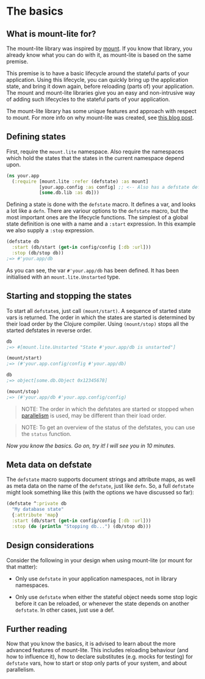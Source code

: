# The basics

## What is mount-lite for?

The mount-lite library was inspired by [mount](https://github.com/tolitius/mount).
If you know that library, you already know what you can do with it, as mount-lite is based on the same premise.

This premise is to have a basic lifecycle around the stateful parts of your application.
Using this lifecycle, you can quickly bring up the application state, and bring it down again, before reloading (parts of) your application.
The mount and mount-lite libraries give you an easy and non-intrusive way of adding such lifecycles to the stateful parts of your application.

The mount-lite library has some unique features and approach with respect to mount.
For more info on why mount-lite was created, see [this blog post](http://www.functionalbytes.nl/clojure/mount/mount-lite/2016/02/11/mount-lite.html).

## Defining states

First, require the `mount.lite` namespace.
Also require the namespaces which hold the states that the states in the current namespace depend upon.

```clj
(ns your.app
  (:require [mount.lite :refer (defstate) :as mount]
            [your.app.config :as config] ;; <-- Also has a defstate defined.
            [some.db.lib :as db]))
```

Defining a state is done with the  `defstate` macro.
It defines a var, and looks a lot like a `defn`.
There are variour options to the `defstate` macro, but the most important ones are the lifecycle functions.
The simplest of a global state definition is one with a name and a `:start` expression.
In this example we also supply a `:stop` expression.

```clj
(defstate db
  :start (db/start (get-in config/config [:db :url]))
  :stop (db/stop db))
;=> #'your.app/db
```

As you can see, the var `#'your.app/db` has been defined.
It has been initialised with an `mount.lite.Unstarted` type.

## Starting and stopping the states

To start all `defstate`s, just call `(mount/start)`.
A sequence of started state vars is returned.
The order in which the states are started is determined by their load order by the Clojure compiler.
Using `(mount/stop)` stops all the started defstates in reverse order.

```clj
db
;=> #[mount.lite.Unstarted "State #'your.app/db is unstarted"]

(mount/start)
;=> (#'your.app.config/config #'your.app/db)

db
;=> object[some.db.Object 0x12345678]

(mount/stop)
;=> (#'your.app/db #'your.app.config/config)
```

> NOTE: The order in which the defstates are started or stopped when [parallelism](#parallelism) is used, may be different than their load order.

> NOTE: To get an overview of the status of the defstates, you can use the `status` function.

*Now you know the basics. Go on, try it! I will see you in 10 minutes.*

## Meta data on defstate

The `defstate` macro supports document strings and attribute maps, as well as meta data on the name of the `defstate`, just like `defn`.
So, a full `defstate` might look something like this (with the options we have discussed so far):

```clj
(defstate ^:private db
  "My database state"
  {:attribute 'map}
  :start (db/start (get-in config/config [:db :url]))
  :stop (do (println "Stopping db...") (db/stop db)))
```

## Design considerations

Consider the following in your design when using mount-lite (or mount for that matter):

* Only use `defstate` in your application namespaces, not in library namespaces.

* Only use `defstate` when either the stateful object needs some stop logic before it can be reloaded, or whenever the state depends on another `defstate`.
  In other cases, just use a def.

## Further reading

Now that you know the basics, it is advised to learn about the more advanced features of mount-lite. This includes reloading behaviour (and how to influence it), how to declare substitutes (e.g. mocks for testing) for `defstate` vars, how to start or stop only parts of your system, and about parallelism.
